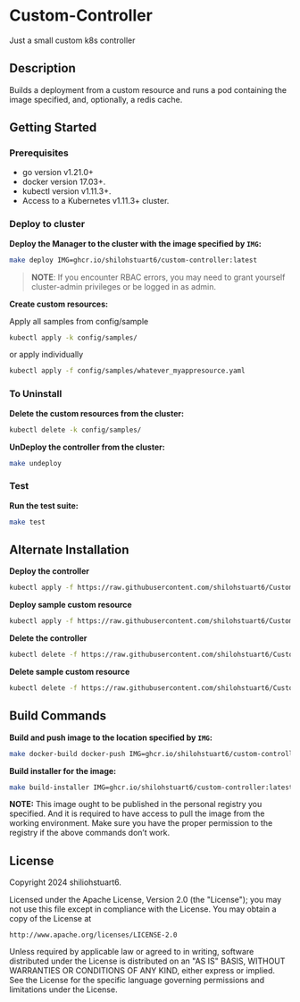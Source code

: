 # Custom-Controller
Just a small custom k8s controller

## Description
Builds a deployment from a custom resource and runs a pod containing the image specified, 
and, optionally, a redis cache.

## Getting Started

### Prerequisites
- go version v1.21.0+
- docker version 17.03+.
- kubectl version v1.11.3+.
- Access to a Kubernetes v1.11.3+ cluster.

### Deploy to cluster
**Deploy the Manager to the cluster with the image specified by `IMG`:**

```sh
make deploy IMG=ghcr.io/shilohstuart6/custom-controller:latest
```

> **NOTE**: If you encounter RBAC errors, you may need to grant yourself cluster-admin 
privileges or be logged in as admin.

**Create custom resources:**

Apply all samples from config/sample

```sh
kubectl apply -k config/samples/
```

or apply individually

```sh
kubectl apply -f config/samples/whatever_myappresource.yaml
```

### To Uninstall
**Delete the custom resources from the cluster:**

```sh
kubectl delete -k config/samples/
```

**UnDeploy the controller from the cluster:**

```sh
make undeploy
```

### Test
**Run the test suite:**
```sh
make test
```

## Alternate Installation
**Deploy the controller**

```sh
kubectl apply -f https://raw.githubusercontent.com/shilohstuart6/Custom-Controller/main/dist/install.yaml
```

**Deploy sample custom resource**

```sh
kubectl apply -f https://raw.githubusercontent.com/shilohstuart6/Custom-Controller/main/config/samples/whatever_myappresource.yaml
```
**Delete the controller**

```sh
kubectl delete -f https://raw.githubusercontent.com/shilohstuart6/Custom-Controller/main/dist/install.yaml
```

**Delete sample custom resource**

```sh
kubectl delete -f https://raw.githubusercontent.com/shilohstuart6/Custom-Controller/main/config/samples/whatever_myappresource.yaml
```

## Build Commands
**Build and push image to the location specified by `IMG`:**

```sh
make docker-build docker-push IMG=ghcr.io/shilohstuart6/custom-controller:latest
```

**Build installer for the image:**
```sh
make build-installer IMG=ghcr.io/shilohstuart6/custom-controller:latest
```

**NOTE:** This image ought to be published in the personal registry you specified. 
And it is required to have access to pull the image from the working environment. 
Make sure you have the proper permission to the registry if the above commands don’t work.

## License

Copyright 2024 shiliohstuart6.

Licensed under the Apache License, Version 2.0 (the "License");
you may not use this file except in compliance with the License.
You may obtain a copy of the License at

    http://www.apache.org/licenses/LICENSE-2.0

Unless required by applicable law or agreed to in writing, software
distributed under the License is distributed on an "AS IS" BASIS,
WITHOUT WARRANTIES OR CONDITIONS OF ANY KIND, either express or implied.
See the License for the specific language governing permissions and
limitations under the License.


